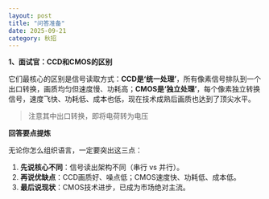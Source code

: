 ```yaml
---
layout: post
title: "问答准备"
date: 2025-09-21
category: 秋招
---
```


**1、面试官：CCD和CMOS的区别**

它们最核心的区别是信号读取方式：**CCD是‘统一处理’**，所有像素信号排队到一个出口转换，画质均匀但速度慢、功耗高；**CMOS是‘独立处理’**，每个像素独立转换信号，速度飞快、功耗低、成本也低，现在技术成熟后画质也达到了顶尖水平。

> 注意其中出口转换，即将电荷转为电压

**回答要点提炼**

无论你怎么组织语言，一定要突出这三点：
1.  **先说核心不同**：信号读出架构不同（串行 vs 并行）。
2.  **再说优缺点**：CCD画质好、噪点低；CMOS速度快、功耗低、成本低。
3.  **最后说现状**：CMOS技术进步，已成为市场绝对主流。

